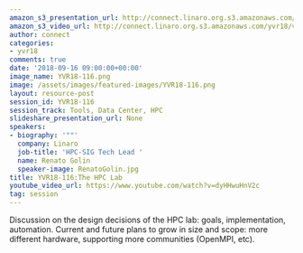 ```yaml
---
amazon_s3_presentation_url: http://connect.linaro.org.s3.amazonaws.com/yvr18/presentations/yvr18-116.pdf
amazon_s3_video_url: http://connect.linaro.org.s3.amazonaws.com/yvr18/videos/yvr18-116.mp4
author: connect
categories:
- yvr18
comments: true
date: '2018-09-16 09:00:00+00:00'
image_name: YVR18-116.png
image: /assets/images/featured-images/YVR18-116.png
layout: resource-post
session_id: YVR18-116
session_track: Tools, Data Center, HPC
slideshare_presentation_url: None
speakers:
- biography: '""'
  company: Linaro
  job-title: 'HPC-SIG Tech Lead '
  name: Renato Golin
  speaker-image: RenatoGolin.jpg
title: YVR18-116:The HPC Lab
youtube_video_url: https://www.youtube.com/watch?v=dyHHwuHnV2c
tag: session
---
```


Discussion on the design decisions of the HPC lab: goals, implementation, automation.
Current and future plans to grow in size and scope: more different hardware, supporting more communities (OpenMPI, etc).

